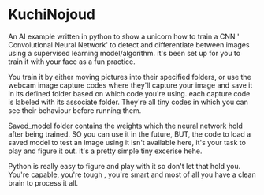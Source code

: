 # KuchiNojoud
An AI example written in python to show a unicorn how to train a CNN ' Convolutional Neural Network' 
to detect and differentiate between images using a supervised learning model/algorithm. it's been set up for you to train it with your face as a fun practice.

You train it by either moving pictures into their specified folders, or use the webcam image capture codes where they'll capture your image and save it in its defined folder based on which code you're using. each capture code is labeled with its associate folder. They're all tiny codes in which you can see their behaviour before running them.

Saved_model folder contains the weights which the neural network hold after being trained. SO you can use it in the future, BUT, the code to load a saved model to test an image using it isn't available here, it's your task to play and figure it out. it's a pretty simple tiny excerise hehe.

Python is really easy to figure and play with it so don't let that hold you. You're capable, you're tough , you're smart and most of all you have a clean brain to process it all.
